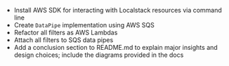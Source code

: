 - Install AWS SDK for interacting with Localstack resources via command line
- Create `DataPipe` implementation using AWS SQS 
- Refactor all filters as AWS Lambdas
- Attach all filters to SQS data pipes
- Add a conclusion section to README.md to explain major insights and design choices; include the diagrams provided in the docs
